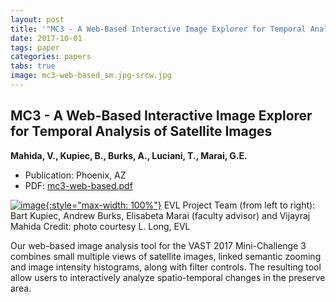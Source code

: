 ```yaml
---
layout: post
title: '"MC3 - A Web-Based Interactive Image Explorer for Temporal Analysis of Satellite Images"'
date: 2017-10-01
tags: paper
categories: papers
tabs: true
image: mc3-web-based_sm.jpg-srcw.jpg
---
```


## MC3 - A Web-Based Interactive Image Explorer for Temporal Analysis of Satellite Images
**Mahida, V., Kupiec, B., Burks, A., Luciani, T., Marai, G.E.**
- Publication: Phoenix, AZ
- PDF: [mc3-web-based.pdf](/documents/mc3-web-based.pdf)


[![image](https://www.evl.uic.edu/output/originals/mc3-web-based_sm.jpg-srcw.jpg){:style="max-width: 100%"}](https://www.evl.uic.edu/output/originals/mc3-web-based_sm.jpg-srcw.jpg)
EVL Project Team (from left to right): Bart Kupiec, Andrew Burks, Elisabeta Marai (faculty advisor) and Vijayraj Mahida
Credit: photo courtesy L. Long, EVL

Our web-based image analysis tool for the VAST 2017 Mini-Challenge 3 combines small multiple views of satellite images, linked semantic zooming and image intensity histograms, along with filter controls. The resulting tool allow users to interactively analyze spatio-temporal changes in the preserve area.